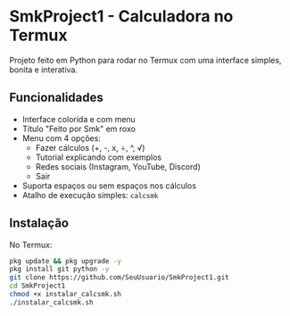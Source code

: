 # SmkProject1 - Calculadora no Termux

Projeto feito em Python para rodar no Termux com uma interface simples, bonita e interativa.

## Funcionalidades

- Interface colorida e com menu
- Título "Feito por Smk" em roxo
- Menu com 4 opções:
  - Fazer cálculos (+, -, x, ÷, ^, √)
  - Tutorial explicando com exemplos
  - Redes sociais (Instagram, YouTube, Discord)
  - Sair
- Suporta espaços ou sem espaços nos cálculos
- Atalho de execução simples: `calcsmk`

## Instalação

No Termux:

```bash
pkg update && pkg upgrade -y
pkg install git python -y
git clone https://github.com/SeuUsuario/SmkProject1.git
cd SmkProject1
chmod +x instalar_calcsmk.sh
./instalar_calcsmk.sh
